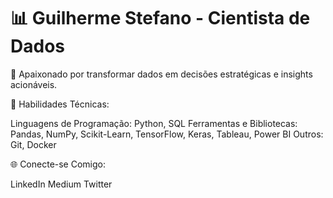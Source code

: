 <!DOCTYPE html>
<html lang="en">
<head>
    <meta charset="UTF-8">
    <meta name="viewport" content="width=device-width, initial-scale=1.0">
    <link rel="stylesheet" type='text/css' href="https://cdn.jsdelivr.net/gh/devicons/devicon@latest/devicon.min.css" /> 
    <title>Document</title>
</head>
<body>
  <h1>📊 Guilherme Stefano - Cientista de Dados </h1>
  
  🚀 Apaixonado por transformar dados em decisões estratégicas e insights acionáveis.
  
  🔧 Habilidades Técnicas:
  
  Linguagens de Programação: Python, SQL
  Ferramentas e Bibliotecas: Pandas, NumPy, Scikit-Learn, TensorFlow, Keras, Tableau, Power BI
  Outros: Git, Docker

  <i class="devicon-python-plain"></i>

  🌐 Conecte-se Comigo:
  
  LinkedIn
  Medium
  Twitter

</body>
</html>
